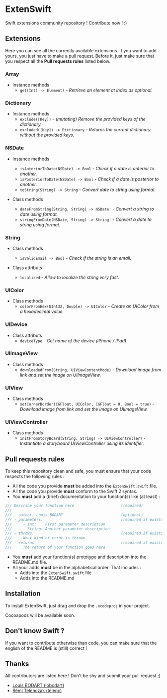 # ExtenSwift
Swift extensions community repository ! Contribute now ! :)

## Extensions
Here you can see all the currently available extensions.
If you want to add yours, you just have to make a pull request. Before it, just make sure that you respect all the **Pull requests rules** listed below.
### Array
- Instance methods
  - `get(Int) -> Element?` - _Retrieve an element at index as optional._

### Dictionary
- Instance methods
  - `exclude([Key])` - _(mutating) Remove the provided keys of the dictionary._
  - `excluded([Key]) -> Dictionary` - _Returns the current dictionary without the provided keys._

### NSDate
- Instance methods
  - `isAnteriorToDate(NSDate) -> Bool` - _Check if a date is anterior to another._
  - `isPosteriorToDate(NSDate) -> Bool` - _Check if a date is posterior to another._
  - `toString(String) -> String` - _Convert date to string using format._

- Class methods
  - `dateFromString(String, String) -> NSDate!` - _Convert a string to date using format._
  - `stringFromDate(NSDate, String) -> String!` - _Convert a date to string using format._

### String
- Class methods
  - `isValidEmail -> Bool` - _Check if the string is an email._

- Class attributs
  - `localized` - _Allow to localize the string very fast._

### UIColor
- Class methods
  - `colorFromHex(UInt32, Double) -> UIColor` - _Create an UIColor from a hexadecimal value._

### UIDevice  
- Class attributs
  - `deviceType` - _Get name of the device (iPhone / iPad)._

### UIImageView  
- Class methods
  - `downloadedFrom(String, UIViewContentMode)` - _Download image from link and set the image on UIImageView._

### UIView  
- Class methods
  - `setCornerBorder(CGFloat, UIColor, CGFloat = 0, Bool = true)` - _Download image from link and set the image on UIImageView._

### UIViewController
- Class methods
  - `initFromStoryBoard(String, String) -> UIViewController?` - _Instantiate a storyboard UIViewController using its identifier._

## Pull requests rules
To keep this repository clean and safe, you must ensure that your code respects the following rules :
- All the code you provide **must** be added into the `ExtenSwift.swift` file.
- All the code you provide **must** conform to the Swift 2 syntax.
- You **must** add a (brief) documentation to your function(s) like (at least) :
```swift
/// Describe your function here                     (required)
///
/// - author: Louis BODART                          (optional)
/// - parameters:                                   (required if exists)
///     - Int:    First parameter description
///     - String: Another parameter description
/// - throws:                                       (required if exists)
///     What kind of error is thrown
/// - returns:                                      (required if exists)
///     The return of your function goes here
```
- You **must** add your function(s) prototype and description into the README.md file.
- All your adds **must** be in the alphabetical order. That includes :
  - Adds into the `ExtenSwift.swift` file
  - Adds into the README.md

## Installation
To install ExtenSwift, just drag and drop the `.xcodeproj` in your project.

Cocoapods will be available soon.

## Don't know Swift ?
If you want to contribute otherwise than code, you can make sure that the english of the README is (still) correct !

## Thanks
All contributors are listed here ! Don't be shy and submit your pull request ;)
- [Louis BODART (lobodart)](https://www.github.com/lobodart)
- [Rémi Telenczak (telenc)](https://github.com/telenc)
